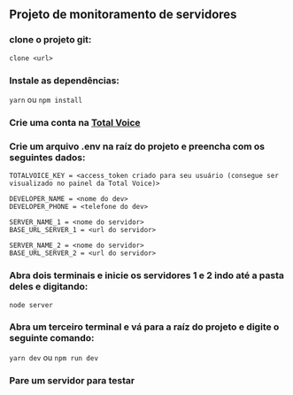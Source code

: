 ## Projeto de monitoramento de servidores

### clone o projeto git:
```clone <url>```
### Instale as dependências:
```yarn``` ou ```npm install```
### Crie uma conta na <b><a href="https://api2.totalvoice.com.br/painel/signup.php">Total Voice</a></b>
### Crie um arquivo .env na raíz do projeto e preencha com os seguintes dados:
```
TOTALVOICE_KEY = <access_token criado para seu usuário (consegue ser visualizado no painel da Total Voice)>

DEVELOPER_NAME = <nome do dev>
DEVELOPER_PHONE = <telefone do dev>

SERVER_NAME_1 = <nome do servidor>
BASE_URL_SERVER_1 = <url do servidor>

SERVER_NAME_2 = <nome do servidor>
BASE_URL_SERVER_2 = <url do servidor>
```
### Abra dois terminais e inicie os servidores 1 e 2 indo até a pasta deles e digitando:
```node server```
### Abra um terceiro terminal e vá para a raíz do projeto e digite o seguinte comando:
```yarn dev``` ou ```npm run dev```
### Pare um servidor para testar

